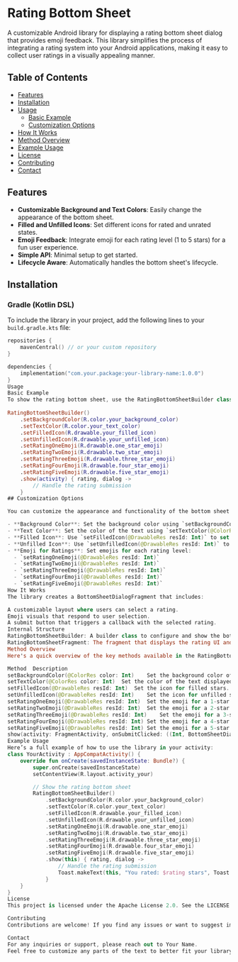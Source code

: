 # Rating Bottom Sheet

A customizable Android library for displaying a rating bottom sheet dialog that provides emoji feedback. This library simplifies the process of integrating a rating system into your Android applications, making it easy to collect user ratings in a visually appealing manner.

## Table of Contents

- [Features](#features)
- [Installation](#installation)
- [Usage](#usage)
  - [Basic Example](#basic-example)
  - [Customization Options](#customization-options)
- [How It Works](#how-it-works)
- [Method Overview](#method-overview)
- [Example Usage](#example-usage)
- [License](#license)
- [Contributing](#contributing)
- [Contact](#contact)

## Features

- **Customizable Background and Text Colors**: Easily change the appearance of the bottom sheet.
- **Filled and Unfilled Icons**: Set different icons for rated and unrated states.
- **Emoji Feedback**: Integrate emoji for each rating level (1 to 5 stars) for a fun user experience.
- **Simple API**: Minimal setup to get started.
- **Lifecycle Aware**: Automatically handles the bottom sheet's lifecycle.

## Installation

### Gradle (Kotlin DSL)

To include the library in your project, add the following lines to your `build.gradle.kts` file:

```kotlin
repositories {
    mavenCentral() // or your custom repository
}

dependencies {
    implementation("com.your.package:your-library-name:1.0.0")
} 
Usage
Basic Example
To show the rating bottom sheet, use the RatingBottomSheetBuilder class to configure it:
 
RatingBottomSheetBuilder()
    .setBackgroundColor(R.color.your_background_color)
    .setTextColor(R.color.your_text_color)
    .setFilledIcon(R.drawable.your_filled_icon)
    .setUnfilledIcon(R.drawable.your_unfilled_icon)
    .setRatingOneEmoji(R.drawable.one_star_emoji)
    .setRatingTwoEmoji(R.drawable.two_star_emoji)
    .setRatingThreeEmoji(R.drawable.three_star_emoji)
    .setRatingFourEmoji(R.drawable.four_star_emoji)
    .setRatingFiveEmoji(R.drawable.five_star_emoji)
    .show(activity) { rating, dialog ->
        // Handle the rating submission
    }
## Customization Options

You can customize the appearance and functionality of the bottom sheet using the following methods:

- **Background Color**: Set the background color using `setBackgroundColor(@ColorRes color: Int)`.
- **Text Color**: Set the color of the text using `setTextColor(@ColorRes color: Int)`.
- **Filled Icon**: Use `setFilledIcon(@DrawableRes resId: Int)` to set the icon for filled stars.
- **Unfilled Icon**: Use `setUnfilledIcon(@DrawableRes resId: Int)` to set the icon for unfilled stars.
- **Emoji for Ratings**: Set emojis for each rating level:
  - `setRatingOneEmoji(@DrawableRes resId: Int)`
  - `setRatingTwoEmoji(@DrawableRes resId: Int)`
  - `setRatingThreeEmoji(@DrawableRes resId: Int)`
  - `setRatingFourEmoji(@DrawableRes resId: Int)`
  - `setRatingFiveEmoji(@DrawableRes resId: Int)`
How It Works
The library creates a BottomSheetDialogFragment that includes:

A customizable layout where users can select a rating.
Emoji visuals that respond to user selection.
A submit button that triggers a callback with the selected rating.
Internal Structure
RatingBottomSheetBuilder: A builder class to configure and show the bottom sheet.
RatingBottomSheetFragment: The fragment that displays the rating UI and handles user interactions.
Method Overview
Here's a quick overview of the key methods available in the RatingBottomSheetBuilder:

Method	Description
setBackgroundColor(@ColorRes color: Int)	Set the background color of the bottom sheet.
setTextColor(@ColorRes color: Int)	Set the color of the text displayed in the bottom sheet.
setFilledIcon(@DrawableRes resId: Int)	Set the icon for filled stars.
setUnfilledIcon(@DrawableRes resId: Int)	Set the icon for unfilled stars.
setRatingOneEmoji(@DrawableRes resId: Int)	Set the emoji for a 1-star rating.
setRatingTwoEmoji(@DrawableRes resId: Int)	Set the emoji for a 2-star rating.
setRatingThreeEmoji(@DrawableRes resId: Int)	Set the emoji for a 3-star rating.
setRatingFourEmoji(@DrawableRes resId: Int)	Set the emoji for a 4-star rating.
setRatingFiveEmoji(@DrawableRes resId: Int)	Set the emoji for a 5-star rating.
show(activity: FragmentActivity, onSubmitClicked: ((Int, BottomSheetDialogFragment) -> Unit))	Display the bottom sheet with the configured settings.
Example Usage
Here’s a full example of how to use the library in your activity:
class YourActivity : AppCompatActivity() {
    override fun onCreate(savedInstanceState: Bundle?) {
        super.onCreate(savedInstanceState)
        setContentView(R.layout.activity_your)

        // Show the rating bottom sheet
        RatingBottomSheetBuilder()
            .setBackgroundColor(R.color.your_background_color)
            .setTextColor(R.color.your_text_color)
            .setFilledIcon(R.drawable.your_filled_icon)
            .setUnfilledIcon(R.drawable.your_unfilled_icon)
            .setRatingOneEmoji(R.drawable.one_star_emoji)
            .setRatingTwoEmoji(R.drawable.two_star_emoji)
            .setRatingThreeEmoji(R.drawable.three_star_emoji)
            .setRatingFourEmoji(R.drawable.four_star_emoji)
            .setRatingFiveEmoji(R.drawable.five_star_emoji)
            .show(this) { rating, dialog ->
                // Handle the rating submission
                Toast.makeText(this, "You rated: $rating stars", Toast.LENGTH_SHORT).show()
            }
    }
}
License
This project is licensed under the Apache License 2.0. See the LICENSE file for more information.

Contributing
Contributions are welcome! If you find any issues or want to suggest improvements, please open an issue or submit a pull request. Make sure to follow the code style and include tests for new features.

Contact
For any inquiries or support, please reach out to Your Name.
Feel free to customize any parts of the text to better fit your library and personal contact information!
